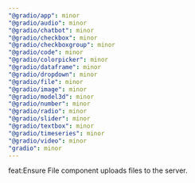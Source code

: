 ```yaml
---
"@gradio/app": minor
"@gradio/audio": minor
"@gradio/chatbot": minor
"@gradio/checkbox": minor
"@gradio/checkboxgroup": minor
"@gradio/code": minor
"@gradio/colorpicker": minor
"@gradio/dataframe": minor
"@gradio/dropdown": minor
"@gradio/file": minor
"@gradio/image": minor
"@gradio/model3d": minor
"@gradio/number": minor
"@gradio/radio": minor
"@gradio/slider": minor
"@gradio/textbox": minor
"@gradio/timeseries": minor
"@gradio/video": minor
"gradio": minor
---
```


feat:Ensure File component uploads files to the server.
